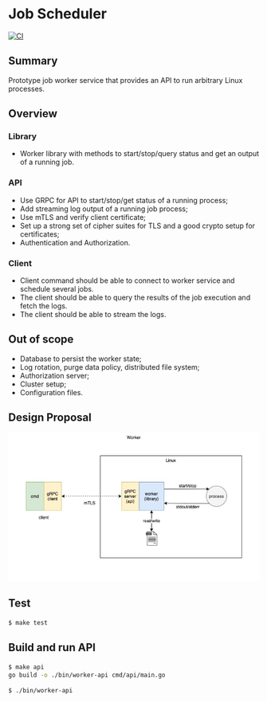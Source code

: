 # Job Scheduler

[![CI](https://github.com/renatoaguimaraes/job-scheduler/actions/workflows/ci.yml/badge.svg?branch=library)](https://github.com/renatoaguimaraes/job-scheduler/actions/workflows/ci.yml)

## Summary

Prototype job worker service that provides an API to run arbitrary Linux processes.

## Overview

### Library

*   Worker library with methods to start/stop/query status and get an output of a running job.

### API

*   Use GRPC for API to start/stop/get status of a running process;
*   Add streaming log output of a running job process; 
*   Use mTLS and verify client certificate; 
*   Set up a strong set of cipher suites for TLS and a good crypto setup for certificates;
*   Authentication and Authorization.

### Client	

*   Client command should be able to connect to worker service and schedule several jobs. 
*   The client should be able to query the results of the job execution and fetch the logs. 
*   The client should be able to stream the logs.

## Out of scope

*   Database to persist the worker state;
*   Log rotation, purge data policy, distributed file system;
*   Authorization server;
*   Cluster setup;
*   Configuration files.

## Design Proposal 

![Architecture](assets/architecture.jpg)

## Test

```sh
$ make test
```
## Build and run API

```sh
$ make api
go build -o ./bin/worker-api cmd/api/main.go
```

```sh
$ ./bin/worker-api
```
